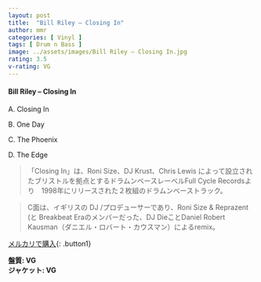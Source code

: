 ```yaml
---
layout: post
title:  "Bill Riley – Closing In"
author: mmr
categories: [ Vinyl ]
tags: [ Drum n Bass ]
image: ../assets/images/Bill Riley – Closing In.jpg
rating: 3.5
v-rating: VG
---
```


#### Bill Riley – Closing In

A. Closing In

B. One Day

C. The Phoenix

D. The Edge

> 「Closing In」は、Roni Size、DJ Krust、Chris Lewis によって設立されたブリストルを拠点とするドラムンベースレーベルFull Cycle Recordsより　1998年にリリースされた２枚組のドラムンベーストラック。

> C面は、イギリスの DJ /プロデューサーであり、Roni Size & Reprazent (と Breakbeat Eraのメンバーだった、DJ DieことDaniel Robert Kausman（ダニエル・ロバート・カウスマン）によるremix。

[メルカリで購入](https://jp.mercari.com/item/m36282109210){: .button1}

<div class="mt-4 mb-4 d-flex align-items-center">
<strong class="mr-1">盤質: VG</strong>
</div>
<div class="mt-4 mb-4 d-flex align-items-center">
<strong class="mr-1">ジャケット: VG</strong>
</div>
